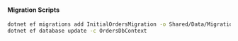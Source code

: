 #### Migration Scripts

```bash
dotnet ef migrations add InitialOrdersMigration -o Shared/Data/Migrations/Order -c OrdersDbContext
dotnet ef database update -c OrdersDbContext
```
